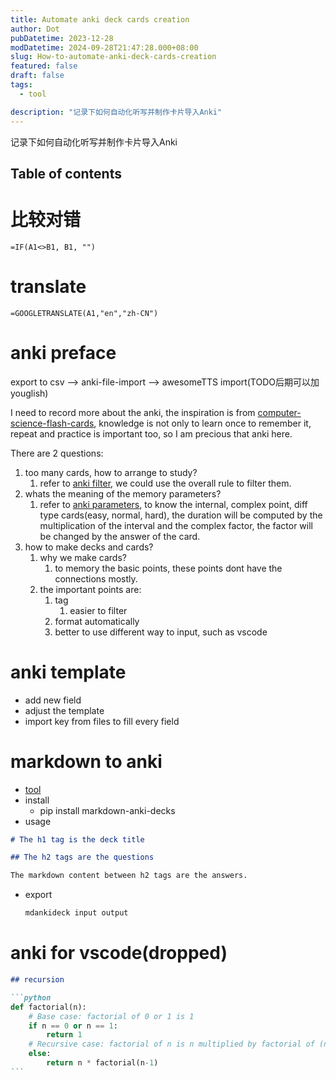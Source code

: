 ```yaml
---
title: Automate anki deck cards creation
author: Dot
pubDatetime: 2023-12-28
modDatetime: 2024-09-28T21:47:28.000+08:00
slug: How-to-automate-anki-deck-cards-creation
featured: false
draft: false
tags:
  - tool

description: "记录下如何自动化听写并制作卡片导入Anki"
---
```


记录下如何自动化听写并制作卡片导入Anki

## Table of contents

# 比较对错

`=IF(A1<>B1, B1, "")  `

# translate

`=GOOGLETRANSLATE(A1,"en","zh-CN") `

# anki preface

export to csv --> anki-file-import --> awesomeTTS import(TODO后期可以加youglish)

I need to record more about the anki, the inspiration is from [computer-science-flash-cards](https://github.com/jwasham/computer-science-flash-cards), knowledge is not only to learn once to remember it, repeat and practice is important too, so I am precious that anki here.

There are 2 questions:

1. too many cards, how to arrange to study?
   1. refer to [anki filter](https://www.zhihu.com/question/465450224), we could use the overall rule to filter them.
2. whats the meaning of the memory parameters?
   1. refer to [anki parameters](https://zhuanlan.zhihu.com/p/42921090), to know the internal, complex point, diff type cards(easy, normal, hard), the duration will be computed by the multiplication of the interval and the complex factor, the factor will be changed by the answer of the card.
3. how to make decks and cards?
   1. why we make cards?
      1. to memory the basic points, these points dont have the connections mostly.
   2. the important points are:
      1. tag
         1. easier to filter
      2. format automatically
      3. better to use different way to input, such as vscode

# anki template

- add new field
- adjust the template
- import key from files to fill every field

# markdown to anki

- [tool](https://pypi.org/project/markdown-anki-decks/)
- install
  - pip install markdown-anki-decks
- usage

```markdown
# The h1 tag is the deck title

## The h2 tags are the questions

The markdown content between h2 tags are the answers.
```

- export
  ```bash
  mdankideck input output
  ```

# anki for vscode(dropped)

````markdown
## recursion

```python
def factorial(n):
    # Base case: factorial of 0 or 1 is 1
    if n == 0 or n == 1:
        return 1
    # Recursive case: factorial of n is n multiplied by factorial of (n-1)
    else:
        return n * factorial(n-1)
```
````
